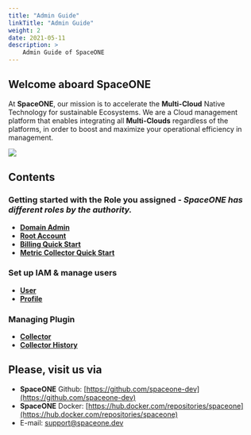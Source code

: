 ```yaml
---
title: "Admin Guide"
linkTitle: "Admin Guide"
weight: 2
date: 2021-05-11
description: >
    Admin Guide of SpaceONE
---
```


## Welcome aboard SpaceONE

At **SpaceONE**, our mission is to accelerate the **Multi-Cloud** Native Technology for sustainable Ecosystems.
We are a Cloud management platform that enables integrating all **Multi-Clouds** regardless of the platforms, in order to boost and maximize your operational efficiency in management.

![](/docs/guides/admin_guide/img/admin_guide_main_01.png)


## Contents

### **Getting started with the Role you assigned -** _SpaceONE has different roles by the authority._
* [**Domain Admin**](getting-started/domain-admin)
* [**Root Account**](getting-started/root-account)
* [**Billing Quick Start**](getting-started/billing-quick-start)
* [**Metric Collector Quick Start**](getting-started/metric-collector-quick-start)

### **Set up IAM & manage users**
* [**User**](identity/user)
* [**Profile**](etc/profile)

### **Managing Plugin**
* [**Collector**](plugin/collector)
* [**Collector History**](management/collector-history)


## Please, visit us via

* **SpaceONE**  Github: [https://github.com/spaceone-dev](https://github.com/spaceone-dev)
* **SpaceONE**  Docker: [https://hub.docker.com/repositories/spaceone](https://hub.docker.com/repositories/spaceone)
* E-mail: support@spaceone.dev

